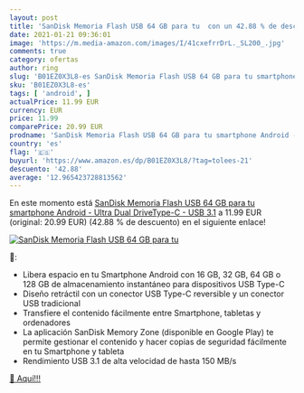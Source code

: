 ```yaml
---
layout: post
title: 'SanDisk Memoria Flash USB 64 GB para tu  con un 42.88 % de descuento'
date: 2021-01-21 09:36:01
image: 'https://m.media-amazon.com/images/I/41cxefrrDrL._SL200_.jpg'
comments: true
category: ofertas
author: ring
slug: 'B01EZ0X3L8-es SanDisk Memoria Flash USB 64 GB para tu smartphone Android...'
sku: 'B01EZ0X3L8-es'
tags: [ 'android', ]
actualPrice: 11.99 EUR
currency: EUR
price: 11.99
comparePrice: 20.99 EUR
prodname: 'SanDisk Memoria Flash USB 64 GB para tu smartphone Android - Ultra Dual DriveType-C - USB 3.1'
country: 'es'
flag: '🇪🇸'
buyurl: 'https://www.amazon.es/dp/B01EZ0X3L8/?tag=tolees-21'
descuento: '42.88'
average: '12.965423728813562'
---
```


En este momento está [SanDisk Memoria Flash USB 64 GB para tu smartphone Android - Ultra Dual DriveType-C - USB 3.1](https://www.amazon.es/dp/B01EZ0X3L8/?tag=tolees-21) a 11.99 EUR (original: 20.99 EUR) (42.88 %  de descuento) en el siguiente enlace!

[![SanDisk Memoria Flash USB 64 GB para tu ](https://m.media-amazon.com/images/I/41cxefrrDrL._SL200_.jpg)](https://www.amazon.es/dp/B01EZ0X3L8/?tag=tolees-21)

🔎:

- Libera espacio en tu Smartphone Android con 16 GB, 32 GB, 64 GB o 128 GB de almacenamiento instantáneo para dispositivos USB Type-C
- Diseño retráctil con un conector USB Type-C reversible y un conector USB tradicional
- Transfiere el contenido fácilmente entre Smartphone, tabletas y ordenadores
- La aplicación SanDisk Memory Zone (disponible en Google Play) te permite gestionar el contenido y hacer copias de seguridad fácilmente en tu Smartphone y tableta
- Rendimiento USB 3.1 de alta velocidad de hasta 150 MB/s

[🛒 Aquí!!!](https://www.amazon.es/dp/B01EZ0X3L8/?tag=tolees-21)
